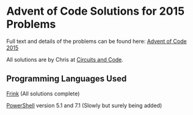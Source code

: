 # Advent of Code Solutions for 2015 Problems

Full text and details of the problems can be found here:
[Advent of Code 2015](https://adventofcode.com/2015)

All solutions are by Chris at [Circuits and Code](https://circuitsandcode.wehappyfew.net/).

## Programming Languages Used
[Frink](https://frinklang.org/) (All solutions complete)

[PowerShell](https://docs.microsoft.com/en-us/powershell/) version 5.1 and 7.1 (Slowly but surely being added)